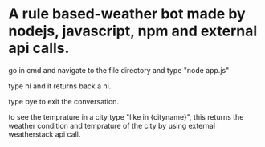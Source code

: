 # A rule based-weather bot made by nodejs, javascript, npm and external api calls.

go in cmd and navigate to the file directory and type "node app.js"

type hi and it returns back a hi.

type bye to exit the conversation.

to see the temprature in a city type "like in {cityname}", this returns the weather condition and temprature of the city by using
external weatherstack api call.

